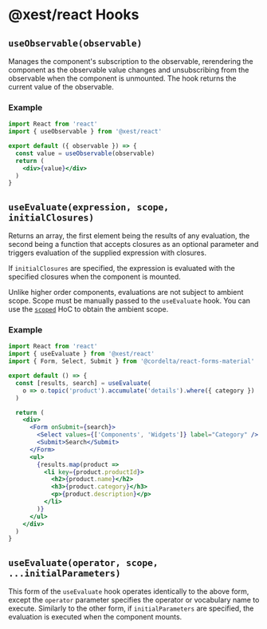 # @xest/react Hooks

## `useObservable(observable)`

Manages the component's subscription to the observable, rerendering the component as the observable value changes and
unsubscribing from the observable when the component is unmounted. The hook returns the current value of the 
observable.

### Example

```jsx
import React from 'react'
import { useObservable } from '@xest/react'

export default ({ observable }) => {
  const value = useObservable(observable)
  return (
    <div>{value}</div>
  )
}
```

## `useEvaluate(expression, scope, initialClosures)`

Returns an array, the first element being the results of any evaluation, the second being a function that accepts
closures as an optional parameter and triggers evaluation of the supplied expression with closures.

If `initialClosures` are specified, the expression is evaluated with the specified closures when the component is 
mounted.

Unlike higher order components, evaluations are not subject to ambient scope. Scope must be manually passed to the
`useEvaluate` hook. You can use the [`scoped`](./hocs.md?id=scoped) HoC to obtain the ambient scope.

### Example

```jsx
import React from 'react'
import { useEvaluate } from '@xest/react'
import { Form, Select, Submit } from '@cordelta/react-forms-material'

export default () => {
  const [results, search] = useEvaluate(
    o => o.topic('product').accumulate('details').where({ category })
  )

  return (
    <div>
      <Form onSubmit={search}>
        <Select values={['Components', 'Widgets']} label="Category" />
        <Submit>Search</Submit>
      </Form>
      <ul>
        {results.map(product =>
          <li key={product.productId}>
            <h2>{product.name}</h2>
            <h3>{product.category}</h3>
            <p>{product.description}</p>
          </li>
        )}
      </ul>
    </div>
  )
}
```

## `useEvaluate(operator, scope, ...initialParameters)`

This form of the `useEvaluate` hook operates identically to the above form, except the `operator` parameter specifies
the operator or vocabulary name to execute. Similarly to the other form, if `initialParameters` are specified, the
evaluation is executed when the component mounts.